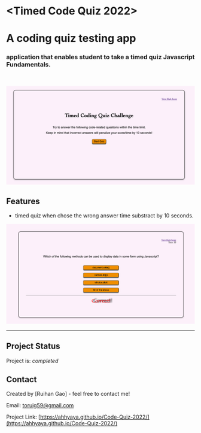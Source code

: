 # <Timed Code Quiz 2022>

# A coding quiz testing app


### application that enables student to take a timed quiz Javascript Fundamentals.

<br>

![webpage](./assets/1.png)


## Features

- timed quiz when chose the wrong answer time substract by 10 seconds.

![feature1](./assets/2.png)

---
## Project Status
Project is: _completed_ 

## Contact
Created by [Ruihan Gao] - feel free to contact me!

Email: toruig59@gmail.com

Project Link: [https://ahhyaya.github.io/Code-Quiz-2022/](https://ahhyaya.github.io/Code-Quiz-2022/)

